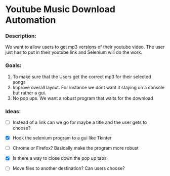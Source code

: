 # Youtube Music Download Automation

### Description:
We want to allow users to get mp3 versions of their youtube video. The user just has to put
in their youtube link and Selenium will do the work.

### Goals:
1. To make sure that the Users get the correct mp3 for their selected songs
1. Improve overall layout. For instance we dont want it staying on a console but rather a gui.
1. No pop ups. We want a robust program that waits for the download 

### Ideas:
<!-- This has to be spaced out -->
* [ ] Instead of a link can we go for maybe a title and the user gets to choose?
* [x] Hook the selenium program to a gui like Tkinter
* [ ] Chrome or Firefox? Basically make the program more robust 
* [x] Is there a way to close down the pop up tabs
* [ ] Move files to another destination? Can users choose?
 